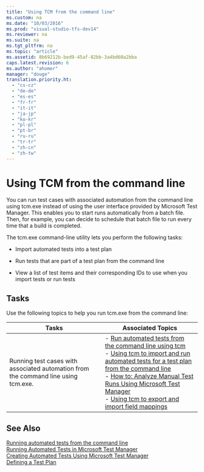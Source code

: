 ```yaml
---
title: "Using TCM from the command line"
ms.custom: na
ms.date: "10/03/2016"
ms.prod: "visual-studio-tfs-dev14"
ms.reviewer: na
ms.suite: na
ms.tgt_pltfrm: na
ms.topic: "article"
ms.assetid: 8b69212b-bed9-45af-82bb-3a4bd60a2bba
caps.latest.revision: 6
ms.author: "ahomer"
manager: "douge"
translation.priority.ht: 
  - "cs-cz"
  - "de-de"
  - "es-es"
  - "fr-fr"
  - "it-it"
  - "ja-jp"
  - "ko-kr"
  - "pl-pl"
  - "pt-br"
  - "ru-ru"
  - "tr-tr"
  - "zh-cn"
  - "zh-tw"
---
```

# Using TCM from the command line
You can run test cases with associated automation from the command line using tcm.exe instead of using the user interface provided by Microsoft Test Manager. This enables you to start runs automatically from a batch file. Then, for example, you can decide to schedule that batch file to run every time that a build is completed.  
  
 The tcm.exe command-line utility lets you perform the following tasks:  
  
-   Import automated tests into a test plan  
  
-   Run tests that are part of a test plan from the command line  
  
-   View a list of test items and their corresponding IDs to use when you import tests or run tests  
  
## Tasks  
 Use the following topics to help you run tcm.exe from the command line:  
  
|Tasks|Associated Topics|  
|-----------|-----------------------|  
|Running test cases with associated automation from the command line using tcm.exe.|-   [Run automated tests from the command line using tcm](../dv_TeamTestALM/run-automated-tests-from-the-command-line-using-tcm.md)<br />-   [Using tcm to import and run automated tests for a test plan from the command line](../dv_TeamTestALM/using-tcm-to-import-and-run-automated-tests-for-a-test-plan-from-the-command-line.md)<br />-   [How to: Analyze Manual Test Runs Using Microsoft Test Manager](assetId:///8fd8b3d5-d71e-4a37-91a4-354ab00e32ed)<br />-   [Using tcm to export and import field mappings](../dv_TeamTestALM/using-tcm-to-export-and-import-field-mappings.md)|  
  
## See Also  
 [Running automated tests from the command line](../dv_TeamTestALM/running-automated-tests-from-the-command-line.md)   
 [Running Automated Tests in Microsoft Test Manager](assetId:///0632f265-63fe-4859-a413-9bb934c66835)   
 [Creating Automated Tests Using Microsoft Test Manager](assetId:///7b5075ee-ddfe-411d-b1d4-94283550a5d0)   
 [Defining a Test Plan](../Topic/Defining%20a%20Test%20Plan.md)